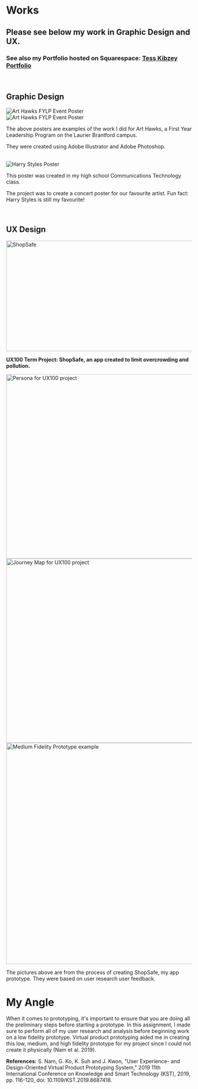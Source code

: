 # Works

## Please see below my work in Graphic Design and UX.

### See also my Portfolio hosted on Squarespace: <a href="https://www.tesskibzey.space/"> Tess Kibzey Portfolio</a>

<br>

## Graphic Design

<img src="art-hawks-march-event-poster.jpg" alt="Art Hawks FYLP Event Poster">

<br>
<img src="art-hawks-ghc-reveal-poster.jpg" alt="Art Hawks FYLP Event Poster">

<br>

The above posters are examples of the work I did for Art Hawks, a First Year Leadership Program on the Laurier Brantford campus.

They were created using Adobe Illustrator and Adobe Photoshop.

<br>

<img src="B73E0BDF-D752-4F96-9784-9E08638DE727_1_105_c.jpeg" alt="Harry Styles Poster">

<br>

This poster was created in my high school Communications Technology class.

The project was to create a concert poster for our favourite artist. Fun fact: Harry Styles is still my favourite!

<br>

## UX Design

<a href="https://youtu.be/XbM-1oLABg4"> <img src="shopsafe ux220.png" height= "300" width= "800" alt= "ShopSafe"> </a>

**UX100 Term Project: ShopSafe, an app created to limit overcrowding and pollution.**
<br>

<img src="PERSONA.png" height= "500" width= "800" alt="Persona for UX100 project">

<br>
<img src="UX100 Journey Map Tess Kibzey.jpg" height= "500" width= "800"  alt="Journey Map for UX100 project">

<br>
<img src="Screen Shot 2020-11-13 at 1.15.07 PM.png" width= "600" alt="Medium Fidelity Prototype example">

<br>

The pictures above are from the process of creating ShopSafe, my app prototype. They were based on user research user feedback.

# My Angle

When it comes to prototyping, it's important to ensure that you are doing all the preliminary steps before starting a prototype. In this assignment, I made sure to perform all of my user research and analysis before beginning work on a low fidelity prototype. Virtual product prototyping aided me in creating this low, medium, and high fidelity prototype for my project since I could not create it physically (Nam et al. 2019).

**References:**
S. Nam, G. Ko, K. Suh and J. Kwon, "User Experience- and Design-Oriented Virtual Product Prototyping System," 2019 11th International Conference on Knowledge and Smart Technology (KST), 2019, pp. 116-120, doi: 10.1109/KST.2019.8687418.
<br>